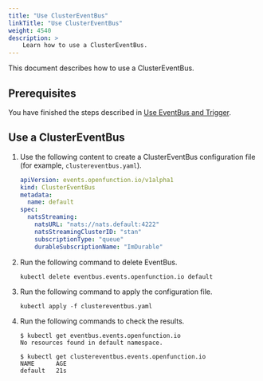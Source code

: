 ```yaml
---
title: "Use ClusterEventBus"
linkTitle: "Use ClusterEventBus"
weight: 4540
description: >	
    Learn how to use a ClusterEventBus.
---
```


This document describes how to use a ClusterEventBus.

## Prerequisites

You have finished the steps described in [Use EventBus and Trigger](../use-event-bus-and-trigger).

## Use a ClusterEventBus

1. Use the following content to create a ClusterEventBus configuration file (for example, `clustereventbus.yaml`).

   ```yaml
   apiVersion: events.openfunction.io/v1alpha1
   kind: ClusterEventBus
   metadata:
     name: default
   spec:
     natsStreaming:
       natsURL: "nats://nats.default:4222"
       natsStreamingClusterID: "stan"
       subscriptionType: "queue"
       durableSubscriptionName: "ImDurable"
   ```
   
2. Run the following command to delete EventBus.

   ```shell
   kubectl delete eventbus.events.openfunction.io default
   ```

3. Run the following command to apply the configuration file.

   ```shell
   kubectl apply -f clustereventbus.yaml
   ```

4. Run the following commands to check the results.

   ```shell
   $ kubectl get eventbus.events.openfunction.io
   No resources found in default namespace.
   
   $ kubectl get clustereventbus.events.openfunction.io
   NAME      AGE
   default   21s
   ```
   
   

